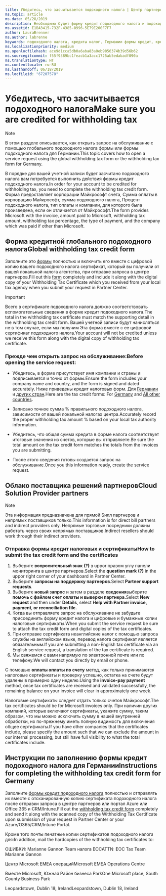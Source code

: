 ```yaml
---
title: Убедитесь, что засчитывается подоходного налога | Центр партнеров
ms.topic: article
ms.date: 05/28/2019
description: Необходимо будет форму кредит подоходного налога и подоходного налога сертификат, чтобы запустить запрос на обслуживание.
ms.assetid: E1BA3415-732F-4385-8996-5E79E200F7F7
author: LauraBrenner
ms.author: labrenne
keywords: подоходного налога, кредиты налог, Германии формы кредит, кредит налоговой формы
ms.localizationpriority: medium
ms.openlocfilehash: ace9d1cca5db0a6aba83a0eb9856374b39d56b62
ms.sourcegitcommit: f55f9389bc1feacb1a3acc1725ab5edabadf090a
ms.translationtype: HT
ms.contentlocale: ru-RU
ms.lasthandoff: 06/18/2019
ms.locfileid: "67207578"
---
```

# <a name="make-sure-you-are-credited-for-withholding-tax"></a><span data-ttu-id="ae3ad-104">Убедитесь, что засчитывается подоходного налога</span><span class="sxs-lookup"><span data-stu-id="ae3ad-104">Make sure you are credited for withholding tax</span></span>

>[!Note]
><span data-ttu-id="ae3ad-105">В этом разделе описывается, как открыть запрос на обслуживание с помощью глобального подоходного налога формы или формы подоходного налога для Германии.</span><span class="sxs-lookup"><span data-stu-id="ae3ad-105">This topic covers how to open a service request using the global withholding tax form or the withholding tax form for Germany.</span></span>

<span data-ttu-id="ae3ad-106">В порядке для вашей учетной записи будет засчитано подоходного налога вам потребуется выполнить действия формы кредит подоходного налога.</span><span class="sxs-lookup"><span data-stu-id="ae3ad-106">In order for your account to be credited for withholding tax, you need to complete the withholding tax credit form.</span></span> <span data-ttu-id="ae3ad-107">Форма предоставляет корпорации Майкрософт счета, Сумма оплаты в корпорацию Майкрософт, сумма подоходного налога, Процент подоходного налога, тип оплаты и компании, для которого была произведена, если он отличается от Майкрософт.</span><span class="sxs-lookup"><span data-stu-id="ae3ad-107">The form provides Microsoft with the invoice, amount paid to Microsoft, withholding tax amount, withholding tax percentage, the type of payment, and the company which was paid if other than Microsoft.</span></span>  

## <a name="global-withholding-tax-credit-form"></a><span data-ttu-id="ae3ad-108">Форма кредитной глобального подоходного налога</span><span class="sxs-lookup"><span data-stu-id="ae3ad-108">Global withholding tax credit form</span></span>

<span data-ttu-id="ae3ad-109">Заполните это [формы](https://query.prod.cms.rt.microsoft.com/cms/api/am/binary/RE30311) полностью и включить его вместе с цифровой копию вашего подоходного налога сертификат, который вы получили от вашей локальной налога агентства, при отправке запроса в центре партнеров.</span><span class="sxs-lookup"><span data-stu-id="ae3ad-109">Fill out this [form](https://query.prod.cms.rt.microsoft.com/cms/api/am/binary/RE30311) completely and include it along with the digital copy of your Withholding Tax Certificate which you received from your local tax agency when you submit your request in Partner Center.</span></span>
>[!IMPORTANT]
><span data-ttu-id="ae3ad-110">Всего в сертификате подоходного налога должно соответствовать вспомогательные сведения в форме кредит подоходного налога.</span><span class="sxs-lookup"><span data-stu-id="ae3ad-110">The total in the withholding tax certificate must match the supporting detail in the withholding tax credit form.</span></span> <span data-ttu-id="ae3ad-111">Вашей учетной записи будут начисляться не в том случае, если мы получим Эта форма вместе с ее цифровой сертификат подоходного налога.</span><span class="sxs-lookup"><span data-stu-id="ae3ad-111">Your account will not be credited unless we receive this form along with the digital copy of withholding tax certificate.</span></span>

### <a name="before-opening-the-service-request"></a><span data-ttu-id="ae3ad-112">Прежде чем открыть запрос на обслуживание:</span><span class="sxs-lookup"><span data-stu-id="ae3ad-112">Before opening the service request:</span></span>

- <span data-ttu-id="ae3ad-113">Убедитесь, в форме присутствует имя компании и страны и подписывается и точно от формы.</span><span class="sxs-lookup"><span data-stu-id="ae3ad-113">Ensure the form includes your company name and country, and the form is signed and dated accurately.</span></span> <span data-ttu-id="ae3ad-114">Ниже приведены кредит налоговых форм. Для [Германии](https://query.prod.cms.rt.microsoft.com/cms/api/am/binary/RE305Lo) и [других стран](https://query.prod.cms.rt.microsoft.com/cms/api/am/binary/RE30311).</span><span class="sxs-lookup"><span data-stu-id="ae3ad-114">Here are the tax credit forms: For [Germany](https://query.prod.cms.rt.microsoft.com/cms/api/am/binary/RE305Lo) and [All other countries](https://query.prod.cms.rt.microsoft.com/cms/api/am/binary/RE30311).</span></span>

- <span data-ttu-id="ae3ad-115">Записано точное сумма % правильного подоходного налога, зависимости от вашей локальной налогах центра.</span><span class="sxs-lookup"><span data-stu-id="ae3ad-115">Accurately record the proper withholding tax amount % based on your local tax authority information.</span></span>

- <span data-ttu-id="ae3ad-116">Убедитесь, что общая сумма кредита в форме налога соответствует итоговые значения из счетов, которые вы отправляете.</span><span class="sxs-lookup"><span data-stu-id="ae3ad-116">Be sure the total amount on the tax credit form matches the totals from the invoices you are submitting.</span></span> 

- <span data-ttu-id="ae3ad-117">После этого сведения готовы создается запрос на обслуживание.</span><span class="sxs-lookup"><span data-stu-id="ae3ad-117">Once you this information ready, create the service request.</span></span>

## <a name="cloud-solution-provider-partners"></a><span data-ttu-id="ae3ad-118">Облако поставщика решений партнеров</span><span class="sxs-lookup"><span data-stu-id="ae3ad-118">Cloud Solution Provider partners</span></span>

>[!Note]
><span data-ttu-id="ae3ad-119">Эта информация предназначена для прямой Билл партнеров и непрямых поставщиков только.</span><span class="sxs-lookup"><span data-stu-id="ae3ad-119">This information is for direct bill partners and indirect providers only.</span></span> <span data-ttu-id="ae3ad-120">Непрямые торговые посредники должны работать через своих непрямых поставщиков.</span><span class="sxs-lookup"><span data-stu-id="ae3ad-120">Indirect resellers should work through their indirect providers.</span></span>

### <a name="how-to-submit-the-tax-credit-form-and-the-certificates"></a><span data-ttu-id="ae3ad-121">Отправка формы кредит налоговых и сертификаты</span><span class="sxs-lookup"><span data-stu-id="ae3ad-121">How to submit the tax credit form and the certificates</span></span>

1. <span data-ttu-id="ae3ad-122">Выберите **вопросительный знак** **(?)**  в uppor правом углу панели мониторинга в центре партнеров.</span><span class="sxs-lookup"><span data-stu-id="ae3ad-122">Select the **question mark** **(?)** in the uppor right corner of your dashboard in Partner Center.</span></span>
2. <span data-ttu-id="ae3ad-123">Выберите **запросы на поддержку партнеров**.</span><span class="sxs-lookup"><span data-stu-id="ae3ad-123">Select **Partner support requests**.</span></span>
3. <span data-ttu-id="ae3ad-124">Выберите **новый запрос** и затем в разделе **сведения**выберите **помочь с файлом счет оплаты и выверки партнера.**</span><span class="sxs-lookup"><span data-stu-id="ae3ad-124">Select **New request** and then under **Details**, select **Help with Partner invoice, payment, or reconciliation file.**</span></span>
4. <span data-ttu-id="ae3ad-125">Когда вы отправляете запрос на обслуживание не забудьте присоединить форму кредит налога и цифровые и бумажные копии налоговые сертификаты.</span><span class="sxs-lookup"><span data-stu-id="ae3ad-125">When you submit the service request be sure to attach the tax credit form and digital copies of the tax certificates.</span></span>
5. <span data-ttu-id="ae3ad-126">При отправке сертификата неанглийские налог с помощью запроса службы на английском языке, перевод налога сертификат является обязательным.</span><span class="sxs-lookup"><span data-stu-id="ae3ad-126">If you are submitting a non-English tax certificate via an English service request, a translation of the tax certificate is required.</span></span>
6. <span data-ttu-id="ae3ad-127">Мы свяжемся с вами напрямую по электронной почте или по телефону.</span><span class="sxs-lookup"><span data-stu-id="ae3ad-127">We will contact you directly by email or phone.</span></span>

<span data-ttu-id="ae3ad-128">С помощью **оплаты оплаты по счету** метод, как только принимаются налоговые сертификаты и проверку успешно, остатка на счете будут удалены в примерно одну неделю.</span><span class="sxs-lookup"><span data-stu-id="ae3ad-128">Using the **invoice-pay payment** method, once tax certificates are received and validated successfully, the remaining balance on your invoice will clear in approximately one week.</span></span> 

<span data-ttu-id="ae3ad-129">Налоговые сертификаты следует отдать только счетов Майкрософт.</span><span class="sxs-lookup"><span data-stu-id="ae3ad-129">The tax certificates should be for Microsoft invoices only.</span></span> <span data-ttu-id="ae3ad-130">При наличии других компаний, которые включают сертификаты, укажите сумму, таким образом, что мы можно исключить сумму в нашей внутренней обработки, но по-прежнему иметь полную видимость для включения общее сертификаты.</span><span class="sxs-lookup"><span data-stu-id="ae3ad-130">If you have other companies that the certificates include, please specify the amount such that we can exclude the amount in our internal processing, but still have full visibility to what the total certificates include.</span></span> 

## <a name="instructions-for-completing-the-withholding-tax-credit-form-for-germany"></a><span data-ttu-id="ae3ad-131">Инструкции по заполнению формы кредит подоходного налога для Германии</span><span class="sxs-lookup"><span data-stu-id="ae3ad-131">Instructions for completing the withholding tax credit form for Germany</span></span>

<span data-ttu-id="ae3ad-132">Заполните [формы кредит подоходного налога](https://query.prod.cms.rt.microsoft.com/cms/api/am/binary/RE305Lo) полностью и отправлять их вместе с отсканированную копию сертификата подоходного налога после отправки запроса в центре партнеров или портал Azure или Office 365 и CRM/Intune.</span><span class="sxs-lookup"><span data-stu-id="ae3ad-132">Fill out the [withholding tax credit form](https://query.prod.cms.rt.microsoft.com/cms/api/am/binary/RE305Lo)  completely and send it along with the scanned copy of the Withholding Tax Certificate upon submission of your request in Partner Center or your Azure/O365/CRM/Intune Portal.</span></span> 

<span data-ttu-id="ae3ad-133">Кроме того почты печатные копии сертификатов подоходного налога для:</span><span class="sxs-lookup"><span data-stu-id="ae3ad-133">In addition, mail the hardcopies of the withholding tax certificates to:</span></span>

<span data-ttu-id="ae3ad-134">ОШИБКИ: Marianne Gannon Team налога EOC</span><span class="sxs-lookup"><span data-stu-id="ae3ad-134">ATTN: EOC Tax Team Marianne Gannon</span></span>

<span data-ttu-id="ae3ad-135">Центр Microsoft EMEA операций</span><span class="sxs-lookup"><span data-stu-id="ae3ad-135">Microsoft EMEA Operations Centre</span></span>

<span data-ttu-id="ae3ad-136">Вместе Microsoft, Южная Район бизнеса Park</span><span class="sxs-lookup"><span data-stu-id="ae3ad-136">One Microsoft place, South County Business Park</span></span>

<span data-ttu-id="ae3ad-137">Leopardstown, Dublin 18, Ireland</span><span class="sxs-lookup"><span data-stu-id="ae3ad-137">Leopardstown, Dublin 18, Ireland</span></span>
